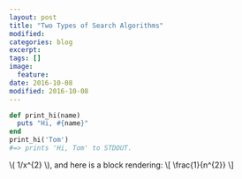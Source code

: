 ```yaml
---
layout: post
title: "Two Types of Search Algorithms"
modified:
categories: blog
excerpt:
tags: []
image:
  feature:
date: 2016-10-08
modified: 2016-10-08
---
```



```ruby
def print_hi(name)
  puts "Hi, #{name}"
end
print_hi('Tom')
#=> prints 'Hi, Tom' to STDOUT.
```

\\( 1/x^{2} \\), and here is a block rendering: 
\\[ \frac{1}{n^{2}} \\]
